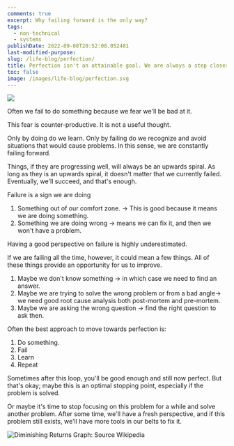 ```yaml
---
comments: true
excerpt: Why failing forward is the only way?
tags:
  - non-technical
  - systems
publishDate: 2022-09-08T20:52:08.052481
last-modified-purpose:
slug: /life-blog/perfection/
title: Perfection isn't an attainable goal. We are always a step closer to it.
toc: false
image: /images/life-blog/perfection.svg
---
```


![](/images/life-blog/perfection.svg)

Often we fail to do something because we fear we'll be bad at it.

This fear is counter-productive. It is not a useful thought.

Only by doing do we learn. Only by failing do we recognize and avoid situations that would cause problems. In this sense, we are constantly failing forward.

Things, if they are progressing well, will always be an upwards spiral. As long as they is an upwards spiral, it doesn't matter that we currently failed. Eventually, we'll succeed, and that's enough.

Failure is a sign we are doing

1. Something out of our comfort zone. -> This is good because it means we are doing something.
2. Something we are doing wrong -> means we can fix it, and then we won't have a problem.

Having a good perspective on failure is highly underestimated.

If we are failing all the time, however, it could mean a few things. All of these things provide an opportunity for us to improve.

1. Maybe we don't know something -> in which case we need to find an answer.
2. Maybe we are trying to solve the wrong problem or from a bad angle-> we need good root cause analysis both post-mortem and pre-mortem.
3. Maybe we are asking the wrong question -> find the right question to ask then.

Often the best approach to move towards perfection is:

1. Do something.
2. Fail
3. Learn
4. Repeat

Sometimes after this loop, you'll be good enough and still now perfect. But that's okay; maybe this is an optimal stopping point, especially if the problem is solved.

Or maybe it's time to stop focusing on this problem for a while and solve another problem. After some time, we'll have a fresh perspective, and if this problem still exists, we'll have more tools in our belts to fix it.

![Diminishing Returns Graph: Source Wikipedia](https://upload.wikimedia.org/wikipedia/commons/0/03/Diminishing_Returns_Graph.png)
